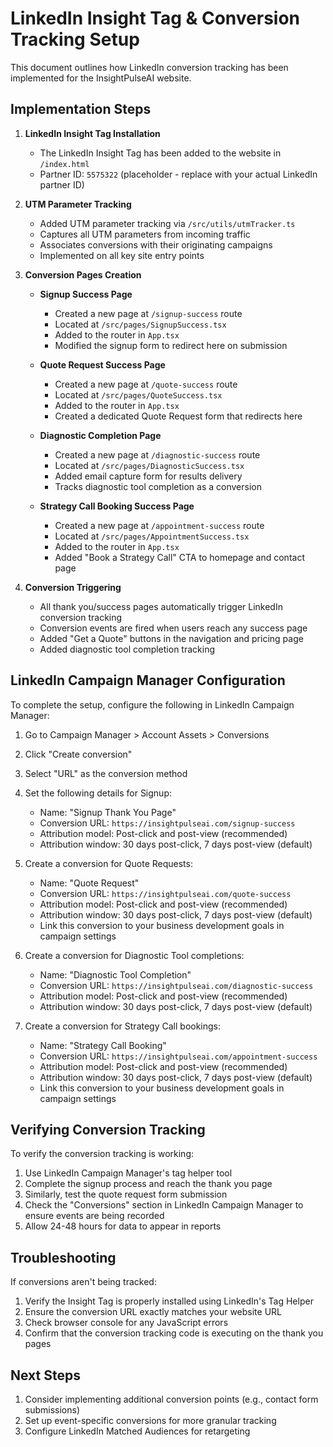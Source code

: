 # LinkedIn Insight Tag & Conversion Tracking Setup

This document outlines how LinkedIn conversion tracking has been implemented for the InsightPulseAI website.

## Implementation Steps

1. **LinkedIn Insight Tag Installation**
   - The LinkedIn Insight Tag has been added to the website in `/index.html`
   - Partner ID: `5575322` (placeholder - replace with your actual LinkedIn partner ID)

2. **UTM Parameter Tracking**
   - Added UTM parameter tracking via `/src/utils/utmTracker.ts`
   - Captures all UTM parameters from incoming traffic
   - Associates conversions with their originating campaigns
   - Implemented on all key site entry points

3. **Conversion Pages Creation**
   - **Signup Success Page**
     - Created a new page at `/signup-success` route
     - Located at `/src/pages/SignupSuccess.tsx`
     - Added to the router in `App.tsx`
     - Modified the signup form to redirect here on submission

   - **Quote Request Success Page**
     - Created a new page at `/quote-success` route
     - Located at `/src/pages/QuoteSuccess.tsx`
     - Added to the router in `App.tsx`
     - Created a dedicated Quote Request form that redirects here
     
   - **Diagnostic Completion Page**
     - Created a new page at `/diagnostic-success` route
     - Located at `/src/pages/DiagnosticSuccess.tsx`
     - Added email capture form for results delivery
     - Tracks diagnostic tool completion as a conversion
     
   - **Strategy Call Booking Success Page**
     - Created a new page at `/appointment-success` route
     - Located at `/src/pages/AppointmentSuccess.tsx`
     - Added to the router in `App.tsx`
     - Added "Book a Strategy Call" CTA to homepage and contact page

4. **Conversion Triggering**
   - All thank you/success pages automatically trigger LinkedIn conversion tracking
   - Conversion events are fired when users reach any success page
   - Added "Get a Quote" buttons in the navigation and pricing page
   - Added diagnostic tool completion tracking

## LinkedIn Campaign Manager Configuration

To complete the setup, configure the following in LinkedIn Campaign Manager:

1. Go to Campaign Manager > Account Assets > Conversions
2. Click "Create conversion"
3. Select "URL" as the conversion method
4. Set the following details for Signup:
   - Name: "Signup Thank You Page"
   - Conversion URL: `https://insightpulseai.com/signup-success`
   - Attribution model: Post-click and post-view (recommended)
   - Attribution window: 30 days post-click, 7 days post-view (default)

5. Create a conversion for Quote Requests:
   - Name: "Quote Request"
   - Conversion URL: `https://insightpulseai.com/quote-success`
   - Attribution model: Post-click and post-view (recommended)
   - Attribution window: 30 days post-click, 7 days post-view (default)
   - Link this conversion to your business development goals in campaign settings

6. Create a conversion for Diagnostic Tool completions:
   - Name: "Diagnostic Tool Completion"
   - Conversion URL: `https://insightpulseai.com/diagnostic-success`
   - Attribution model: Post-click and post-view (recommended)
   - Attribution window: 30 days post-click, 7 days post-view (default)
   
7. Create a conversion for Strategy Call bookings:
   - Name: "Strategy Call Booking"
   - Conversion URL: `https://insightpulseai.com/appointment-success`
   - Attribution model: Post-click and post-view (recommended)
   - Attribution window: 30 days post-click, 7 days post-view (default)
   - Link this conversion to your business development goals in campaign settings

## Verifying Conversion Tracking

To verify the conversion tracking is working:

1. Use LinkedIn Campaign Manager's tag helper tool
2. Complete the signup process and reach the thank you page
3. Similarly, test the quote request form submission
4. Check the "Conversions" section in LinkedIn Campaign Manager to ensure events are being recorded
5. Allow 24-48 hours for data to appear in reports

## Troubleshooting

If conversions aren't being tracked:

1. Verify the Insight Tag is properly installed using LinkedIn's Tag Helper
2. Ensure the conversion URL exactly matches your website URL
3. Check browser console for any JavaScript errors
4. Confirm that the conversion tracking code is executing on the thank you pages

## Next Steps

1. Consider implementing additional conversion points (e.g., contact form submissions)
2. Set up event-specific conversions for more granular tracking
3. Configure LinkedIn Matched Audiences for retargeting